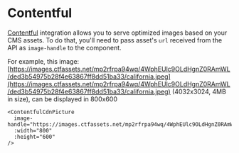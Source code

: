 # Contentful

[Contentful](https://contentful.com) integration allows you to serve optimized images based on your CMS assets.
To do that, you'll need to pass asset's `url` received from the API as `image-handle` to the component.

For example, this image: [https://images.ctfassets.net/mp2rfrpa94wq/4WphEUlc9OLdHgnZ0RAmWL/ded3b54975b28f4e63867ff8dd51ba33/california.jpeg](https://images.ctfassets.net/mp2rfrpa94wq/4WphEUlc9OLdHgnZ0RAmWL/ded3b54975b28f4e63867ff8dd51ba33/california.jpeg) (4032x3024, 4MB in size), can be displayed in 800x600

```vue
<ContentfulCdnPicture
  image-handle="https://images.ctfassets.net/mp2rfrpa94wq/4WphEUlc9OLdHgnZ0RAmWL/ded3b54975b28f4e63867ff8dd51ba33/california.jpeg"
  :width="800"
  :height="600"
/>
```

<ContentfulCdnPicture
  image-handle="https://images.ctfassets.net/mp2rfrpa94wq/4WphEUlc9OLdHgnZ0RAmWL/ded3b54975b28f4e63867ff8dd51ba33/california.jpeg"
  :width="800"
  :height="600"
/>
